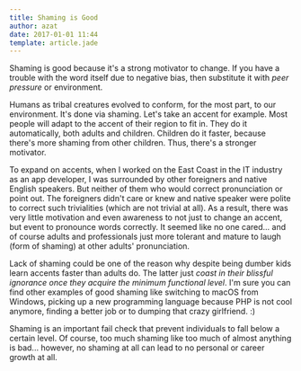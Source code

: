 ```yaml
---
title: Shaming is Good
author: azat
date: 2017-01-01 11:44
template: article.jade
---
```



Shaming is good because it's a strong motivator to change. If you have a trouble with the word itself due to negative bias, then substitute it with *peer pressure* or environment. 

Humans as tribal creatures evolved to conform, for the most part, to our environment. It's done via shaming. Let's take an accent for example. Most people will adapt to the accent of their region to fit in. They do it automatically, both adults and children. Children do it faster, because there's more shaming from other children. Thus, there's a stronger motivator.

To expand on accents, when I worked on the East Coast in the IT industry as an app developer, I was surrounded by other foreigners and native English speakers. But neither of them who would correct pronunciation or point out. The foreigners didn't care or knew and native speaker were polite to correct such trivialities (which are not trivial at all). As a result, there was very little motivation and even awareness to not just to change an accent, but event to pronounce words correctly. It seemed like no one cared... and of course adults and professionals just more tolerant and mature to laugh (form of shaming) at other adults' pronunciation.

Lack of shaming could be one of the reason why despite being dumber kids learn accents faster than adults do. The latter just *coast in their blissful ignorance once they acquire the minimum functional level*. I'm sure you can find other examples of good shaming like switching to macOS from Windows, picking up a new programming language because PHP is not cool anymore, finding a better job or to dumping that crazy girlfriend. :)

Shaming is an important fail check that prevent individuals to fall below a certain level. Of course, too much shaming like too much of almost anything is bad... however, no shaming at all can lead to no personal or career growth at all.

